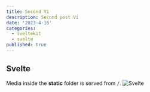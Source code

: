 ```yaml
---
title: Second Vi
description: Second post Vi
date: '2023-4-16'
categories:
  - sveltekit
  - svelte
published: true
---
```


## Svelte

Media inside the **static** folder is served from `/`.
![Svelte](/favicon/favicon-96x96.png)
